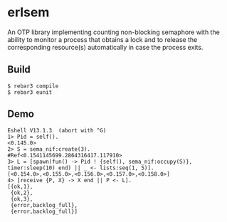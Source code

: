 erlsem
=====

An OTP library implementing counting non-blocking semaphore with the ability to monitor a process that obtains a lock and to release the corresponding resource(s) automatically in case the process exits.


Build
-----

    $ rebar3 compile
    $ rebar3 eunit

Demo
----

    Eshell V13.1.3  (abort with ^G)
    1> Pid = self().
    <0.145.0>
    2> S = sema_nif:create(3).
    #Ref<0.1541145699.2864316417.117910>
    3> L = [spawn(fun() -> Pid ! {self(), sema_nif:occupy(S)}, timer:sleep(10) end) || _ <- lists:seq(1, 5)].
    [<0.154.0>,<0.155.0>,<0.156.0>,<0.157.0>,<0.158.0>]
    4> [receive {P, X} -> X end || P <- L].
    [{ok,1},
     {ok,2},
     {ok,3},
     {error,backlog_full},
     {error,backlog_full}]
